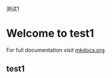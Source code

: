 

测试1


# Welcome to test1

For full documentation visit [mkdocs.org](https://www.mkdocs.org).

## test1
